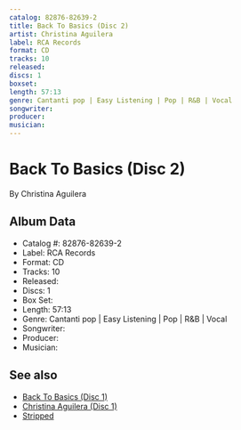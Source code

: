 ```yaml
---
catalog: 82876-82639-2
title: Back To Basics (Disc 2)
artist: Christina Aguilera
label: RCA Records
format: CD
tracks: 10
released: 
discs: 1
boxset: 
length: 57:13
genre: Cantanti pop | Easy Listening | Pop | R&B | Vocal
songwriter: 
producer: 
musician: 
---
```


# Back To Basics (Disc 2)

By Christina Aguilera

## Album Data

- Catalog #: 82876-82639-2
- Label: RCA Records
- Format: CD
- Tracks: 10
- Released: 
- Discs: 1
- Box Set: 
- Length: 57:13
- Genre: Cantanti pop | Easy Listening | Pop | R&B | Vocal
- Songwriter: 
- Producer: 
- Musician: 


## See also

- [Back To Basics (Disc 1)](Back_To_Basics_Disc_1.md)
- [Christina Aguilera (Disc 1)](Christina_Aguilera_Disc_1.md)
- [Stripped](Stripped.md)
